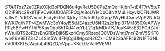$START$xz72eCZRsXCjd3oPDQN6u4gvReU5DQPaZmQoHKjbnT+tE4T7rV5p/PO21F9Nc2Rx8TjFVCwi6UD0AF5PQxjAl8oUYMDbO8NXMuLHxyvIzCFNJWRsJlwYLYdGSVncnLFsdy6kRctdQr5yTOIyfn6tLpXtuqZtWyHhCsmvVpS2NJrQkWKl7q/NPT+4ZwMWc3oY4oyl55dJE4azcU6i4R2s2x1rpl37Mh1850XeAPWyR0z5BYwHYThP5KayOgoShTXd41vcYbL21q1aMDnTK/JquK455E32FGdZJVlnWtulQT92oPZrsEnGRBrDjII6ISkz4Cmy6Rzex8QCVDsWmtj7nm1ZmV5SKF0wivF6V9EfZ3isZL4Snt5Wl4FNjCgiUMgxsR2CZx+CM923aAFRd92N1FTGNLeV00IXKfEaWqdoL49QZD/cVjsp+KKeL0zVaIhW$END$